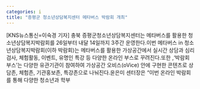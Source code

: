 ```yaml
---
categories: i
title: "증평군 청소년상담복지센터 메타버스 박람회 개최"
---
```

[KNS뉴스통신=이숙경 기자] 충북 증평군청소년상담복지센터는 메타버스를 활용한 청소년상담복지박람회를 26일부터 내달 14일까지 3주간 운영한다.이번 메타버스 in 청소년상담복지박람회(이하 박람회)는 메타버스를 활용한 가상공간에서 실시간 상담과 심리검사, 체험활동, 이벤트, 유명인 특강 등 다양한 온라인 부스로 꾸려진다.또한 ,‘박람회 부스’는 다양한 유관기관이 참여하여 가상공간 오비스(oVice) 안에 구현한 콘텐츠로 상담존, 체험존, 기관홍보존, 특강존으로 나눠진다.윤은미 센터장은 “이번 온라인 박람회를 통해 다양한 청소년과 학부